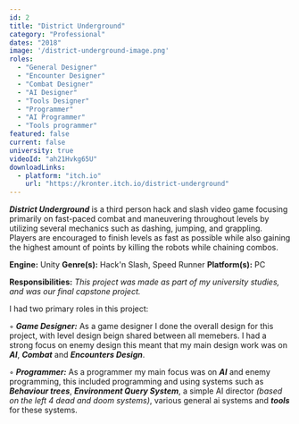 ```yaml
---
id: 2
title: "District Underground"
category: "Professional"
dates: "2018"
image: '/district-underground-image.png'
roles: 
  - "General Designer"
  - "Encounter Designer"
  - "Combat Designer"
  - "AI Designer"
  - "Tools Designer"
  - "Programmer"
  - "AI Programmer"
  - "Tools programmer"
featured: false
current: false
university: true
videoId: "ah21Hvkg65U"
downloadLinks:
  - platform: "itch.io"
    url: "https://kronter.itch.io/district-underground"
---
```

***District Underground*** is a third person hack and slash video game focusing primarily on fast-paced combat and maneuvering throughout levels by utilizing several mechanics such as dashing, jumping, and grappling. Players are encouraged to finish levels as fast as possible while also gaining the highest amount of points by killing the robots while chaining combos.


**Engine:** Unity
**Genre(s):** Hack'n Slash, Speed Runner 
**Platform(s):** PC

**​Responsibilities:**
*This project was made as part of my university studies, and was our final capstone project.*

I had two primary roles in this project:

◦ ***Game Designer:***
As a game designer I done the overall design for this project, with level design beign shared between all memebers. 
I had a strong focus on enemy design this meant that my main design work was on ***AI***, ***Combat*** and ***Encounters Design***. 

◦ ***Programmer:***
As a programmer my main focus was on ***AI*** and enemy programming, this included programming and using systems such as ***Behaviour trees***, ***Environment Query System***, 
a simple AI director *(based on the left 4 dead and doom systems)*, various general ai systems and ***tools*** for these systems.
